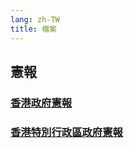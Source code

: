 ```yaml
---
lang: zh-TW
title: 檔案
---
```

## 憲報
### [香港政府憲報](hkgazette/the-hong-kong-goverment-gazette.md)
### [香港特別行政區政府憲報](hkgazette/the-government-of-the-hong-kong-special-administrative-region-gazette.md)
